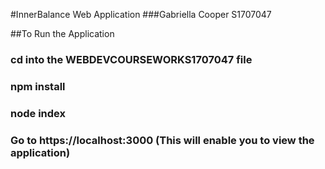 #InnerBalance Web Application
###Gabriella Cooper S1707047

##To Run the Application

### cd into the WEBDEVCOURSEWORKS1707047 file

### npm install

### node index

### Go to https://localhost:3000 (This will enable you to view the application)
